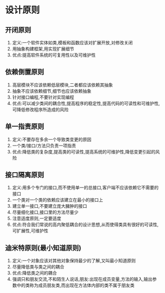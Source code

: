 # 设计原则
## 开闭原则
1. 定义:一个软件实体如类,模板和函数应该对扩展开放,对修改关闭
2. 用抽象构建框架,用实现扩展细节
3. 优点:提高软件系统的可复用性以及可维护性
  
## 依赖倒置原则
1. 高层模块不应该依赖低层模块,二者都应该依赖其抽象
2. 抽象不应该依赖细节,细节也应该依赖抽象
3. 针对接口编程,不要针对实现编程
4. 优点:可以减少类间的耦合性,提高程序的稳定性,提高代码的可读性和可维护性,可降低修改程序所造成的风险

## 单一指责原则
1. 定义:不要存在多余一个导致类变更的原因
2. 一个类/接口/方法只负责一项指责
3. 优点:降低类的复杂度,提高类的可读性,提高系统的可维护性,降低变更引起的风险

## 接口隔离原则
1. 定义:用多个专门的接口,而不使用单一的总接口,客户端不应该依赖它不需要的接口
2. 一个类对一个类的依赖应该建立在最小的接口上
3. 建立单一接口,不要建立庞大臃肿的接口
4. 尽量细化接口,接口里的方法尽量少
5. 注意适度原则,一定要适度
6. 优点:符合我们常说的高内聚低耦合的设计思想,从而使得类具有很好的可读性,可扩展性,可维护性

## 迪米特原则(最小知道原则)
1. 定义:一个对象应该对其他对象保持最少的了解,又叫最小知道原则
2. 尽量降低类与类之间的耦合
3. 优点:降低类之间的耦合
4. 强调只和朋友交流,不和陌生人说话,朋友:出现在成员变量,方法的输入,输出参数中的类称为成员朋友类,而出现在方法体内部的类不属于朋友类
